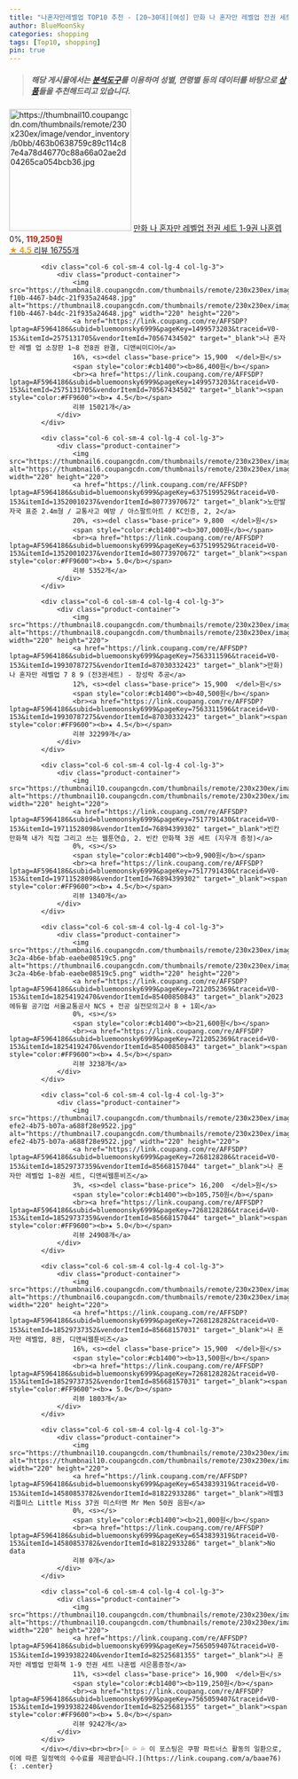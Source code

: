 ```yaml
---
title: "나혼자만레벨업 TOP10 추천 - [20~30대][여성] 만화 나 혼자만 레벨업 전권 세트 1-9권 나혼렙"
author: BlueMoonSky
categories: shopping
tags: [Top10, shopping]
pin: true
---
```


> ##### 해당 게시물에서는 [**분석도구**](https://itemscout.io/)를 이용하여 **성별**, **연령별** 등의 데이터를 바탕으로 [**상품**](https://link.coupang.com/a/baae76)들을 추천해드리고 있습니다.
<div class="container"><div class="row">
            <div class="col-6 col-sm-4 col-lg-4 col-lg-3">
                <div class="product-container">
                    <img src="https://thumbnail10.coupangcdn.com/thumbnails/remote/230x230ex/image/vendor_inventory/b0bb/463b0638759c89c114c87e4a78d46770c88a66a02ae2d04265ca054bcb36.jpg" alt="https://thumbnail10.coupangcdn.com/thumbnails/remote/230x230ex/image/vendor_inventory/b0bb/463b0638759c89c114c87e4a78d46770c88a66a02ae2d04265ca054bcb36.jpg" width="220" height="220">
                    <a href="https://link.coupang.com/re/AFFSDP?lptag=AF5964186&subid=bluemoonsky6999&pageKey=7565055512&traceid=V0-153&itemId=19939359882&vendorItemId=87038717584" target="_blank">만화 나 혼자만 레벨업 전권 세트 1-9권 나혼렙</a>
                    0%, <s></s> 
                    <span style="color:#cb1400"><b>119,250원</b></span>
                    <br><a href="https://link.coupang.com/re/AFFSDP?lptag=AF5964186&subid=bluemoonsky6999&pageKey=7565055512&traceid=V0-153&itemId=19939359882&vendorItemId=87038717584" target="_blank"><span style="color:#FF9600"><b>★ 4.5</b></span>
                    리뷰 16755개</a>
                </div>
            </div>
            
            <div class="col-6 col-sm-4 col-lg-4 col-lg-3">
                <div class="product-container">
                    <img src="https://thumbnail8.coupangcdn.com/thumbnails/remote/230x230ex/image/retail/images/2020/04/23/9/2/3728ab6a-f10b-4467-b4dc-21f935a24648.jpg" alt="https://thumbnail8.coupangcdn.com/thumbnails/remote/230x230ex/image/retail/images/2020/04/23/9/2/3728ab6a-f10b-4467-b4dc-21f935a24648.jpg" width="220" height="220">
                    <a href="https://link.coupang.com/re/AFFSDP?lptag=AF5964186&subid=bluemoonsky6999&pageKey=1499573203&traceid=V0-153&itemId=2575131705&vendorItemId=70567434502" target="_blank">나 혼자만 레벨 업 소장판 1~8 전8권 완결, 디앤씨미디어</a>
                    16%, <s><del class="base-price"> 15,900  </del>원</s> 
                    <span style="color:#cb1400"><b>86,400원</b></span>
                    <br><a href="https://link.coupang.com/re/AFFSDP?lptag=AF5964186&subid=bluemoonsky6999&pageKey=1499573203&traceid=V0-153&itemId=2575131705&vendorItemId=70567434502" target="_blank"><span style="color:#FF9600"><b>★ 4.5</b></span>
                    리뷰 15021개</a>
                </div>
            </div>
            
            <div class="col-6 col-sm-4 col-lg-4 col-lg-3">
                <div class="product-container">
                    <img src="https://thumbnail6.coupangcdn.com/thumbnails/remote/230x230ex/image/vendor_inventory/1d83/73cae48bab8e991fc626ee2256c62cf649dc426fe9d66451ed34da16d081.jpg" alt="https://thumbnail6.coupangcdn.com/thumbnails/remote/230x230ex/image/vendor_inventory/1d83/73cae48bab8e991fc626ee2256c62cf649dc426fe9d66451ed34da16d081.jpg" width="220" height="220">
                    <a href="https://link.coupang.com/re/AFFSDP?lptag=AF5964186&subid=bluemoonsky6999&pageKey=6375199529&traceid=V0-153&itemId=13520010237&vendorItemId=80773970672" target="_blank">노란발자국 표준 2.4m형 / 교통사고 예방 / 아스팔트아트 / KC인증, 2, 2</a>
                    20%, <s><del class="base-price"> 9,800  </del>원</s> 
                    <span style="color:#cb1400"><b>307,000원</b></span>
                    <br><a href="https://link.coupang.com/re/AFFSDP?lptag=AF5964186&subid=bluemoonsky6999&pageKey=6375199529&traceid=V0-153&itemId=13520010237&vendorItemId=80773970672" target="_blank"><span style="color:#FF9600"><b>★ 5.0</b></span>
                    리뷰 5352개</a>
                </div>
            </div>
            
            <div class="col-6 col-sm-4 col-lg-4 col-lg-3">
                <div class="product-container">
                    <img src="https://thumbnail8.coupangcdn.com/thumbnails/remote/230x230ex/image/vendor_inventory/5aa1/adf8e50a5ab94cd29c26b2e1a74fd7e111c74a429c6f34ab6e4f8b29864e.jpg" alt="https://thumbnail8.coupangcdn.com/thumbnails/remote/230x230ex/image/vendor_inventory/5aa1/adf8e50a5ab94cd29c26b2e1a74fd7e111c74a429c6f34ab6e4f8b29864e.jpg" width="220" height="220">
                    <a href="https://link.coupang.com/re/AFFSDP?lptag=AF5964186&subid=bluemoonsky6999&pageKey=7563311596&traceid=V0-153&itemId=19930787275&vendorItemId=87030332423" target="_blank">만화) 나 혼자만 레벨업 7 8 9 (전3권세트) - 장성락 추공</a>
                    12%, <s><del class="base-price"> 15,900  </del>원</s> 
                    <span style="color:#cb1400"><b>40,500원</b></span>
                    <br><a href="https://link.coupang.com/re/AFFSDP?lptag=AF5964186&subid=bluemoonsky6999&pageKey=7563311596&traceid=V0-153&itemId=19930787275&vendorItemId=87030332423" target="_blank"><span style="color:#FF9600"><b>★ 4.5</b></span>
                    리뷰 32299개</a>
                </div>
            </div>
            
            <div class="col-6 col-sm-4 col-lg-4 col-lg-3">
                <div class="product-container">
                    <img src="https://thumbnail10.coupangcdn.com/thumbnails/remote/230x230ex/image/vendor_inventory/a511/d1efe87d241192eb115317ce1c2218dd1c09c7e5ff73ba6537ab33bb7bd8.jpg" alt="https://thumbnail10.coupangcdn.com/thumbnails/remote/230x230ex/image/vendor_inventory/a511/d1efe87d241192eb115317ce1c2218dd1c09c7e5ff73ba6537ab33bb7bd8.jpg" width="220" height="220">
                    <a href="https://link.coupang.com/re/AFFSDP?lptag=AF5964186&subid=bluemoonsky6999&pageKey=7517791430&traceid=V0-153&itemId=19711528098&vendorItemId=76894399302" target="_blank">빈칸 만화책 내가 직접 그리고 쓰는 웹툰연습, 2. 빈칸 만화책 3권 세트 (지우개 증정)</a>
                    0%, <s></s> 
                    <span style="color:#cb1400"><b>9,900원</b></span>
                    <br><a href="https://link.coupang.com/re/AFFSDP?lptag=AF5964186&subid=bluemoonsky6999&pageKey=7517791430&traceid=V0-153&itemId=19711528098&vendorItemId=76894399302" target="_blank"><span style="color:#FF9600"><b>★ 4.5</b></span>
                    리뷰 1340개</a>
                </div>
            </div>
            
            <div class="col-6 col-sm-4 col-lg-4 col-lg-3">
                <div class="product-container">
                    <img src="https://thumbnail6.coupangcdn.com/thumbnails/remote/230x230ex/image/retail/images/2023/03/21/12/2/6101e763-3c2a-4b6e-bfab-eaebe08519c5.png" alt="https://thumbnail6.coupangcdn.com/thumbnails/remote/230x230ex/image/retail/images/2023/03/21/12/2/6101e763-3c2a-4b6e-bfab-eaebe08519c5.png" width="220" height="220">
                    <a href="https://link.coupang.com/re/AFFSDP?lptag=AF5964186&subid=bluemoonsky6999&pageKey=7212052369&traceid=V0-153&itemId=18254192470&vendorItemId=85400850843" target="_blank">2023 에듀윌 공기업 서울교통공사 NCS + 전공 실전모의고사 8 + 1회</a>
                    0%, <s></s> 
                    <span style="color:#cb1400"><b>21,600원</b></span>
                    <br><a href="https://link.coupang.com/re/AFFSDP?lptag=AF5964186&subid=bluemoonsky6999&pageKey=7212052369&traceid=V0-153&itemId=18254192470&vendorItemId=85400850843" target="_blank"><span style="color:#FF9600"><b>★ 4.5</b></span>
                    리뷰 3238개</a>
                </div>
            </div>
            
            <div class="col-6 col-sm-4 col-lg-4 col-lg-3">
                <div class="product-container">
                    <img src="https://thumbnail7.coupangcdn.com/thumbnails/remote/230x230ex/image/retail/images/2023/04/14/12/0/fd4967a7-efe2-4b75-b07a-a688f28e9522.jpg" alt="https://thumbnail7.coupangcdn.com/thumbnails/remote/230x230ex/image/retail/images/2023/04/14/12/0/fd4967a7-efe2-4b75-b07a-a688f28e9522.jpg" width="220" height="220">
                    <a href="https://link.coupang.com/re/AFFSDP?lptag=AF5964186&subid=bluemoonsky6999&pageKey=7268128286&traceid=V0-153&itemId=18529737359&vendorItemId=85668157044" target="_blank">나 혼자만 레벨업 1~8권 세트, 디앤씨웹툰비즈</a>
                    3%, <s><del class="base-price"> 16,200  </del>원</s> 
                    <span style="color:#cb1400"><b>105,750원</b></span>
                    <br><a href="https://link.coupang.com/re/AFFSDP?lptag=AF5964186&subid=bluemoonsky6999&pageKey=7268128286&traceid=V0-153&itemId=18529737359&vendorItemId=85668157044" target="_blank"><span style="color:#FF9600"><b>★ 5.0</b></span>
                    리뷰 24908개</a>
                </div>
            </div>
            
            <div class="col-6 col-sm-4 col-lg-4 col-lg-3">
                <div class="product-container">
                    <img src="https://thumbnail6.coupangcdn.com/thumbnails/remote/230x230ex/image/rs_quotation_api/fr6txxwz/056e0458e9d14dcdbe7853a66dde3290.jpg" alt="https://thumbnail6.coupangcdn.com/thumbnails/remote/230x230ex/image/rs_quotation_api/fr6txxwz/056e0458e9d14dcdbe7853a66dde3290.jpg" width="220" height="220">
                    <a href="https://link.coupang.com/re/AFFSDP?lptag=AF5964186&subid=bluemoonsky6999&pageKey=7268128282&traceid=V0-153&itemId=18529737352&vendorItemId=85668157031" target="_blank">나 혼자만 레벨업, 8권, 디앤씨웹툰비즈</a>
                    16%, <s><del class="base-price"> 15,900  </del>원</s> 
                    <span style="color:#cb1400"><b>13,500원</b></span>
                    <br><a href="https://link.coupang.com/re/AFFSDP?lptag=AF5964186&subid=bluemoonsky6999&pageKey=7268128282&traceid=V0-153&itemId=18529737352&vendorItemId=85668157031" target="_blank"><span style="color:#FF9600"><b>★ 5.0</b></span>
                    리뷰 1803개</a>
                </div>
            </div>
            
            <div class="col-6 col-sm-4 col-lg-4 col-lg-3">
                <div class="product-container">
                    <img src="https://thumbnail10.coupangcdn.com/thumbnails/remote/230x230ex/image/vendor_inventory/e872/067a1f3e60466f888b6ddd2a68b0498f746f8ee3e0ca07efea3de72d6104.jpeg" alt="https://thumbnail10.coupangcdn.com/thumbnails/remote/230x230ex/image/vendor_inventory/e872/067a1f3e60466f888b6ddd2a68b0498f746f8ee3e0ca07efea3de72d6104.jpeg" width="220" height="220">
                    <a href="https://link.coupang.com/re/AFFSDP?lptag=AF5964186&subid=bluemoonsky6999&pageKey=6543839319&traceid=V0-153&itemId=14580853782&vendorItemId=81822933286" target="_blank">레벨3 리틀미스 Little Miss 37권 미스터맨 Mr Men 50권 음원</a>
                    0%, <s></s> 
                    <span style="color:#cb1400"><b>21,000원</b></span>
                    <br><a href="https://link.coupang.com/re/AFFSDP?lptag=AF5964186&subid=bluemoonsky6999&pageKey=6543839319&traceid=V0-153&itemId=14580853782&vendorItemId=81822933286" target="_blank">No data
                    리뷰 0개</a>
                </div>
            </div>
            
            <div class="col-6 col-sm-4 col-lg-4 col-lg-3">
                <div class="product-container">
                    <img src="https://thumbnail10.coupangcdn.com/thumbnails/remote/230x230ex/image/vendor_inventory/81fa/fcb373ad8e320316bd26d57cdf808aa75703b05cd7725a49999e6e05fddf.jpg" alt="https://thumbnail10.coupangcdn.com/thumbnails/remote/230x230ex/image/vendor_inventory/81fa/fcb373ad8e320316bd26d57cdf808aa75703b05cd7725a49999e6e05fddf.jpg" width="220" height="220">
                    <a href="https://link.coupang.com/re/AFFSDP?lptag=AF5964186&subid=bluemoonsky6999&pageKey=7565059407&traceid=V0-153&itemId=19939382240&vendorItemId=82525681355" target="_blank">나 혼자만 레벨업 만화책 1-9 전권 세트 나혼렙 사은품증정</a>
                    11%, <s><del class="base-price"> 16,900  </del>원</s> 
                    <span style="color:#cb1400"><b>119,250원</b></span>
                    <br><a href="https://link.coupang.com/re/AFFSDP?lptag=AF5964186&subid=bluemoonsky6999&pageKey=7565059407&traceid=V0-153&itemId=19939382240&vendorItemId=82525681355" target="_blank"><span style="color:#FF9600"><b>★ 5.0</b></span>
                    리뷰 9242개</a>
                </div>
            </div>
            </div></div><br><br>[💦 💦 💦 이 포스팅은 쿠팡 파트너스 활동의 일환으로, 이에 따른 일정액의 수수료를 제공받습니다.](https://link.coupang.com/a/baae76){: .center}